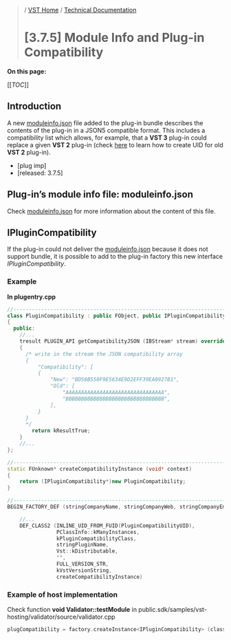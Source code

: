 >/ [VST Home](../../../) / [Technical Documentation](../../Index.md)
>
># [3.7.5] Module Info and Plug-in Compatibility

**On this page:**

[[_TOC_]]

## Introduction

A new [moduleinfo.json](../../../Technical+Documentation/VST+Module+Architecture/ModuleInfo-JSON.md) file added to the plug-in bundle describes the contents of the plug-in in a JSON5 compatible format. This includes a compatibility list which allows, for example, that a **VST 3** plug-in could replace a given **VST 2** plug-in (check [here](../../../FAQ/Compatibility+with+VST+2.x+or+VST+1.md) to learn how to create UID for old **VST 2** plug-in).

- [plug imp]
- [released: 3.7.5]

## Plug-in’s module info file: moduleinfo.json

Check [moduleinfo.json](../../../Technical+Documentation/VST+Module+Architecture/ModuleInfo-JSON.md) for more information about the content of this file.

## IPluginCompatibility

If the plug-in could not deliver the [moduleinfo.json](../../../Technical+Documentation/VST+Module+Architecture/ModuleInfo-JSON.md) because it does not support bundle, it is possible to add to the plug-in factory this new interface *IPluginCompatibility*.
### Example

**In plugentry.cpp**

``` c++
//------------------------------------------------------------------------
class PluginCompatibility : public FObject, public IPluginCompatibility
{
  public:
    //...
    tresult PLUGIN_API getCompatibilityJSON (IBStream* stream) override
    {
      /* write in the stream the JSON compatibility array
      {
          "Compatibility": [
          {
              "New": "BD58B550F9E5634E9D2EFF39EA0927B1",
              "Old": [
                  "AAAAAAAAAAAAAAAAAAAAAAAAAAAAAAAA",
                  "BBBBBBBBBBBBBBBBBBBBBBBBBBBBBBBB",
              ],
          }
      }
      */
	    return kResultTrue;
    }
    //... 
};

//------------------------------------------------------------------------
static FUnknown* createCompatibilityInstance (void* context)
{
	return (IPluginCompatibility*)new PluginCompatibility;
}

//------------------------------------------------------------------------
BEGIN_FACTORY_DEF (stringCompanyName, stringCompanyWeb, stringCompanyEmail)

    //...
    DEF_CLASS2 (INLINE_UID_FROM_FUID(PluginCompatibilityUID),
				PClassInfo::kManyInstances,
				kPluginCompatibilityClass,
				stringPluginName,
				Vst::kDistributable,
				"",
				FULL_VERSION_STR,
				kVstVersionString,
				createCompatibilityInstance)
```

### Example of host implementation

Check function **void Validator::testModule** in public.sdk/samples/vst-hosting/validator/source/validator.cpp

``` c++
plugCompatibility = factory.createInstance<IPluginCompatibility> (classInfo.ID ());
```
